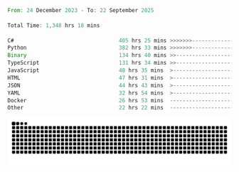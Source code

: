 <!--START_SECTION:waka-->

```rust
From: 24 December 2023 - To: 22 September 2025

Total Time: 1,348 hrs 18 mins

C#                                 405 hrs 25 mins >>>>>>>------------------   29.58 %
Python                             382 hrs 33 mins >>>>>>>------------------   27.91 %
Binary                             134 hrs 40 mins >>-----------------------   09.83 %
TypeScript                         131 hrs 34 mins >>-----------------------   09.60 %
JavaScript                         48 hrs 35 mins  >------------------------   03.55 %
HTML                               47 hrs 31 mins  >------------------------   03.47 %
JSON                               44 hrs 43 mins  >------------------------   03.26 %
YAML                               32 hrs 54 mins  >------------------------   02.40 %
Docker                             26 hrs 53 mins  -------------------------   01.96 %
Other                              22 hrs 22 mins  -------------------------   01.63 %
```

<!--END_SECTION:waka-->


<picture>
  <source media="(prefers-color-scheme: dark)" srcset="https://raw.githubusercontent.com/jeerawut97/jeerawut97/output/github-contribution-grid-snake.svg">
  <img alt="github contribution grid snake animation" src="https://raw.githubusercontent.com/jeerawut97/jeerawut97/output/github-contribution-grid-snake.svg">
</picture>

